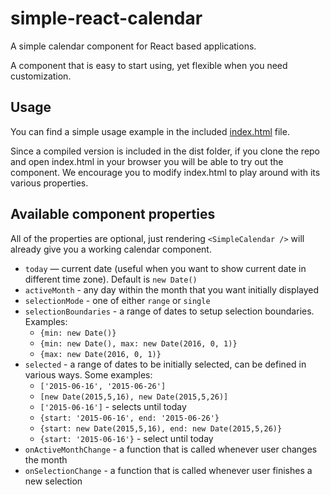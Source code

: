 # simple-react-calendar

A simple calendar component for React based applications.

A component that is easy to start using, yet flexible when you need customization.

## Usage

You can find a simple usage example in the included [index.html](./index.html) file.

Since a compiled version is included in the dist folder, if you clone the repo and open index.html
in your browser you will be able to try out the component. We encourage you to modify index.html to
play around with its various properties.

## Available component properties

All of the properties are optional, just rendering `<SimpleCalendar />` will already
give you a working calendar component.

* `today` — current date (useful when you want to show current date in different time zone). Default is `new Date()`
* `activeMonth` - any day within the month that you want initially displayed
* `selectionMode` - one of either `range` or `single`
* `selectionBoundaries` - a range of dates to setup selection boundaries. Examples:
  - `{min: new Date()}`
  - `{min: new Date(), max: new Date(2016, 0, 1)}`
  - `{max: new Date(2016, 0, 1)}`
* `selected` - a range of dates to be initially selected, can be defined in various ways. Some examples:
  - `['2015-06-16', '2015-06-26']`
  - `[new Date(2015,5,16), new Date(2015,5,26)]`
  - `['2015-06-16']` - selects until today
  - `{start: '2015-06-16', end: '2015-06-26'}`
  - `{start: new Date(2015,5,16), end: new Date(2015,5,26)}`
  - `{start: '2015-06-16'}` - select until today
* `onActiveMonthChange` - a function that is called whenever user changes the month
* `onSelectionChange` - a function that is called whenever user finishes a new selection
